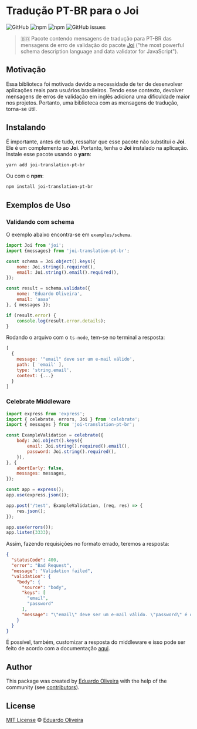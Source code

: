 # Tradução PT-BR para o Joi

![GitHub](https://img.shields.io/github/license/EduardoJM/joi-translation-pt-br)
![npm](https://img.shields.io/npm/dm/joi-translation-pt-br)
![npm](https://img.shields.io/npm/v/joi-translation-pt-br)
![GitHub issues](https://img.shields.io/github/issues-raw/EduardoJM/joi-translation-pt-br)

> :brazil: Pacote contendo mensagens de tradução para PT-BR das mensagens de erro de validação do pacote [Joi](https://joi.dev/) ("the most powerful schema description language and data validator for JavaScript").

## Motivação

Essa biblioteca foi motivada devido a necessidade de ter de desenvolver aplicações reais para usuários brasileiros. Tendo esse contexto, devolver mensagens de erros de validação em inglês adiciona uma dificuldade maior nos projetos. Portanto, uma biblioteca com as mensagens de tradução, torna-se útil.

## Instalando

É importante, antes de tudo, ressaltar que esse pacote não substitui o **Joi**. Ele é um complemento ao **Joi**. Portanto, tenha o **Joi** instalado na aplicação. Instale esse pacote usando o **yarn**:

```bash
yarn add joi-translation-pt-br
```

Ou com o **npm**:

```bash
npm install joi-translation-pt-br
```

## Exemplos de Uso

### Validando com schema

O exemplo abaixo encontra-se em `examples/schema`. 

```javascript
import Joi from 'joi';
import {messages} from 'joi-translation-pt-br';

const schema = Joi.object().keys({
    nome: Joi.string().required(),
    email: Joi.string().email().required(),
});

const result = schema.validate({
    nome: 'Eduardo Oliveira',
    email: 'aaaa'
}, { messages });

if (result.error) {
    console.log(result.error.details);
}
```

Rodando o arquivo com o `ts-node`, tem-se no terminal a resposta:

```javascript
[
  {
    message: '"email" deve ser um e-mail válido',
    path: [ 'email' ],
    type: 'string.email',
    context: {...}
  }
]
```

### Celebrate Middleware

```javascript
import express from 'express';
import { celebrate, errors, Joi } from 'celebrate';
import { messages } from 'joi-translation-pt-br';

const ExampleValidation = celebrate({
    body: Joi.object().keys({
        email: Joi.string().required().email(),
        password: Joi.string().required(),
    }),
}, {
    abortEarly: false,
    messages: messages,
});

const app = express();
app.use(express.json());

app.post('/test', ExampleValidation, (req, res) => {
    res.json();
});

app.use(errors());
app.listen(3333);
```

Assim, fazendo requisições no formato errado, teremos a resposta:

```json
{
  "statusCode": 400,
  "error": "Bad Request",
  "message": "Validation failed",
  "validation": {
    "body": {
      "source": "body",
      "keys": [
        "email",
        "password"
      ],
      "message": "\"email\" deve ser um e-mail válido. \"password\" é obrigatório"
    }
  }
}
```

É possível, também, customizar a resposta do middleware e isso pode ser feito de acordo com a documentação [aqui](https://eduardojm.github.io/joi-translation-pt-br/docs/usage-examples/celebrate-custom).

## Author

This package was created by [Eduardo Oliveira](https://github.com/eduardoJM/) with the help of the community (see [contributors](https://github.com/EduardoJM/joi-translation-pt-br/graphs/contributors)).

## License
[MIT License](https://github.com/EduardoJM/joi-translation-pt-br/blob/main/LICENSE) © [Eduardo Oliveira](http://eduardojm.github.io/)

